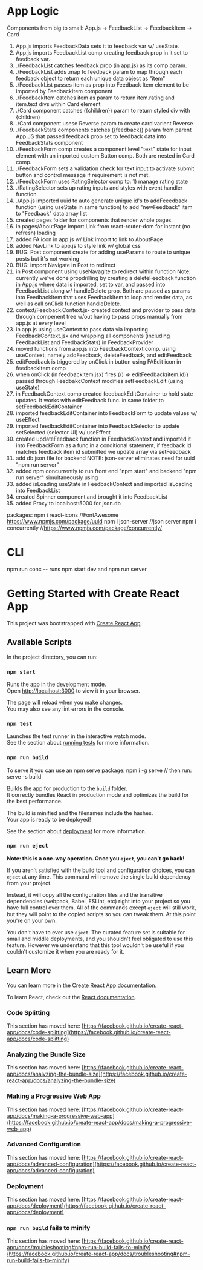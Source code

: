 # App Logic

Components from big to small:
App.js -> FeedbackList -> FeedbackItem -> Card

1. App.js imports FeedbackData sets it to feedback var w/ useState.
2. App.js imports FeedbackList comp creating feedback prop in it set to feedback var.
3. ./FeedbackList catches feedback prop (in app.js) as its comp param.
4. ./FeedbackList adds .map to feedback param to map through each feedback object to return each unique data object as "item"
5. ./FeedbackList passes item as prop into Feedback Item element to be imported by FeedbackItem component
6. ./FeedbackItem catches item as param to return item.rating and item.text divs within Card element
7. ./Card component catches ({children}) param to return styled div with {children)
8. ./Card component usese Reverse param to create card varient Reverse
9. ./FeedbackStats components catches ({feedback}) param from parent App.JS that passed feedback prop set to feedback data into FeedbackStats component
10. ./FeedbackForm comp creates a component level "text" state for input element with an imported custom Button comp. Both are nested in Card comp.
11. ./FeedbackForm sets a validation check for text input to activate submit button and control message if requirement is not met.
12. ./FeedbackForm uses RatingSelector comp to: 1) manage rating state
13. ./RatingSelector sets up rating inputs and styles with event handler function
14. ./App.js imported uuid to auto generate unique id's to addFeeedback function (using useState in same function) to add "newFeedback" item to "Feedback" data array list
15. created pages folder for components that render whole pages.
16. in pages/AboutPage import Link from react-router-dom for instant (no refresh) loading
17. added FA icon in app.js w/ Link imoprt to link to AboutPage
18. added NavLink to app.js to style link w/ global css
19. BUG: Post component create for adding useParams to route to unique posts but it's not working
20. BUG: import Navigate in Post to redirect
21. in Post component using useNavagite to redirect within function
    Note: currently we've done propdrilling by creating a deleteFeedback function in App.js where data is imported, set to var, and passed into FeedbackList along w/ handleDelete prop. Both are passed as params into FeedbackItem that uses FeedbackItem to loop and render data, as well as call onClick function handleDelete.
22. context/Feedback.Context.js- created context and provider to pass data through compenent tree w/out having to pass props manually from app.js at every level
23. in app.js using useContext to pass data via importing FeedbackContext.jsx and wrapping all components (including FeedbackList and FeedbackStats) in FeedbackProvider
24. moved functions from app.js into FeedbackContext comp. using useContext, namely addFeedback, deleteFeedback, and editFeedback
25. editFeedback is triggered by onClick in button using FAEdit icon in feedbackItem comp
26. when onClick (in feedbackItem.jsx) fires {() => editFeedback(item.id)} passed through FeedbakcContext modifies setFeedbackEdit (using useState)
27. in FeedbackContext comp created feedbackEditContainer to hold state updates. It works with editFeedback func. in same folder to setFeedbackEditContainer
28. imported feedbackEditContainer into FeedbackForm to update values w/ useEffect
29. imported feedbackEditContainer into FeedbackSelector to update setSelected (selector UI) w/ useEffect
30. created updateFeedback function in FeedbackContext and imported it into FeedbackForm as a func in a conditional statement, if feedback id matches feedback item id submitted we update array via setFeedback
31. add db.json file for backend NOTE: json-server eliminates need for uuid "npm run server"
32. added npm concurrently to run front end "npm start" and backend "npm run server" simultaneously using
33. added isLoading useState in FeedbackContext and imported isLoading into FeedbackList
34. created Spinner component and brought it into FeedbackList
35. added Proxy to localhost:5000 for json.db

packages:
npm i react-icons //FontAwesome
https://www.npmjs.com/package/uuid
npm i json-server //json server
npm i concurrently
//https://www.npmjs.com/package/concurrently/

<!-- in package.json add script: "server": "json-server --watch db.json --port 5000" /as it defaults to 3000 and react is running on 3000 -->

# CLI

npm run conc -- runs npm start dev and npm run server

# Getting Started with Create React App

This project was bootstrapped with [Create React App](https://github.com/facebook/create-react-app).

## Available Scripts

In the project directory, you can run:

### `npm start`

Runs the app in the development mode.\
Open [http://localhost:3000](http://localhost:3000) to view it in your browser.

The page will reload when you make changes.\
You may also see any lint errors in the console.

### `npm test`

Launches the test runner in the interactive watch mode.\
See the section about [running tests](https://facebook.github.io/create-react-app/docs/running-tests) for more information.

### `npm run build`

To serve it you can use an npm serve package:
npm i -g serve // then run:
serve -s build

Builds the app for production to the `build` folder.\
It correctly bundles React in production mode and optimizes the build for the best performance.

The build is minified and the filenames include the hashes.\
Your app is ready to be deployed!

See the section about [deployment](https://facebook.github.io/create-react-app/docs/deployment) for more information.

### `npm run eject`

**Note: this is a one-way operation. Once you `eject`, you can't go back!**

If you aren't satisfied with the build tool and configuration choices, you can `eject` at any time. This command will remove the single build dependency from your project.

Instead, it will copy all the configuration files and the transitive dependencies (webpack, Babel, ESLint, etc) right into your project so you have full control over them. All of the commands except `eject` will still work, but they will point to the copied scripts so you can tweak them. At this point you're on your own.

You don't have to ever use `eject`. The curated feature set is suitable for small and middle deployments, and you shouldn't feel obligated to use this feature. However we understand that this tool wouldn't be useful if you couldn't customize it when you are ready for it.

## Learn More

You can learn more in the [Create React App documentation](https://facebook.github.io/create-react-app/docs/getting-started).

To learn React, check out the [React documentation](https://reactjs.org/).

### Code Splitting

This section has moved here: [https://facebook.github.io/create-react-app/docs/code-splitting](https://facebook.github.io/create-react-app/docs/code-splitting)

### Analyzing the Bundle Size

This section has moved here: [https://facebook.github.io/create-react-app/docs/analyzing-the-bundle-size](https://facebook.github.io/create-react-app/docs/analyzing-the-bundle-size)

### Making a Progressive Web App

This section has moved here: [https://facebook.github.io/create-react-app/docs/making-a-progressive-web-app](https://facebook.github.io/create-react-app/docs/making-a-progressive-web-app)

### Advanced Configuration

This section has moved here: [https://facebook.github.io/create-react-app/docs/advanced-configuration](https://facebook.github.io/create-react-app/docs/advanced-configuration)

### Deployment

This section has moved here: [https://facebook.github.io/create-react-app/docs/deployment](https://facebook.github.io/create-react-app/docs/deployment)

### `npm run build` fails to minify

This section has moved here: [https://facebook.github.io/create-react-app/docs/troubleshooting#npm-run-build-fails-to-minify](https://facebook.github.io/create-react-app/docs/troubleshooting#npm-run-build-fails-to-minify)
